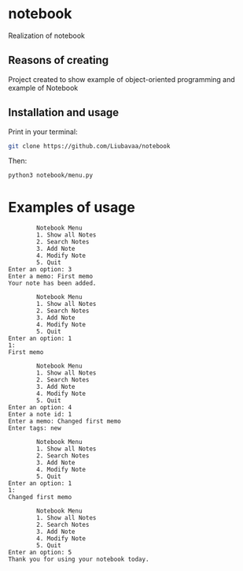 # notebook

Realization of notebook

## Reasons of creating

Project created to show example of object-oriented programming and example of Notebook

## Installation and usage

Print in your terminal:

```bash
git clone https://github.com/Liubavaa/notebook
```

Then:

```bash
python3 notebook/menu.py
```

# Examples of usage

```
        Notebook Menu
        1. Show all Notes
        2. Search Notes
        3. Add Note
        4. Modify Note
        5. Quit 
Enter an option: 3
Enter a memo: First memo
Your note has been added.
```

```
        Notebook Menu
        1. Show all Notes
        2. Search Notes
        3. Add Note
        4. Modify Note
        5. Quit 
Enter an option: 1
1: 
First memo
```

```
        Notebook Menu
        1. Show all Notes
        2. Search Notes
        3. Add Note
        4. Modify Note
        5. Quit 
Enter an option: 4
Enter a note id: 1
Enter a memo: Changed first memo
Enter tags: new
```

```
        Notebook Menu
        1. Show all Notes
        2. Search Notes
        3. Add Note
        4. Modify Note
        5. Quit 
Enter an option: 1
1: 
Changed first memo
```

```
        Notebook Menu
        1. Show all Notes
        2. Search Notes
        3. Add Note
        4. Modify Note
        5. Quit 
Enter an option: 5
Thank you for using your notebook today.
```
